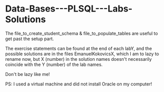 # Data-Bases---PLSQL---Labs-Solutions

The file_to_create_student_schema & file_to_populate_tables are useful to get past the setup part.

The exercise statements can be found at the end of each labY, and the possible solutions are in the files EmanuelKokovicsX, which I am to lazy to rename now, but X (number) in the solution names doesn't necessarily coincide with the Y (number) of the lab names.

Don't be lazy like me!

PS: I used a virtual machine and did not install Oracle on my computer!
